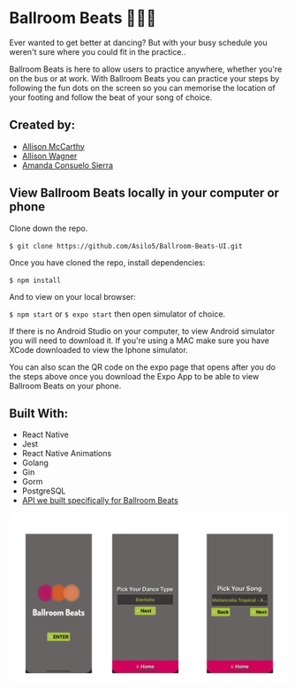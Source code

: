 # Ballroom Beats 💃🏻🎶

Ever wanted to get better at dancing? But with your busy schedule you weren't sure where you could fit in the practice..

Ballroom Beats is here to allow users to practice anywhere, whether you're on the bus or at work. With Ballroom Beats you can practice your steps by following the fun dots on the screen so you can memorise the location of your footing and follow the beat of your song of choice.

## Created by:

- [Allison McCarthy](https://github.com/spaceplesiosaur)
- [Allison Wagner](https://github.com/allisonjw)
- [Amanda Consuelo Sierra](https://github.com/Asilo5)

## View Ballroom Beats locally in your computer or phone

Clone down the repo.

``$ git clone https://github.com/Asilo5/Ballroom-Beats-UI.git``

Once you have cloned the repo, install dependencies:

``$ npm install``

And to view on your local browser:

``$ npm start``  or ``$ expo start`` then open simulator of choice.

If there is no Android Studio on your computer, to view Android simulator you will need to download it. If you're using a MAC make sure you have XCode downloaded to view the Iphone simulator.

You can also scan the QR code on the expo page that opens after you do the steps above once you download the Expo App to be able to view Ballroom Beats on your phone.

## Built With:
- React Native
- Jest
- React Native Animations
- Golang
- Gin
- Gorm
- PostgreSQL
- [API we built specifically for Ballroom Beats](https://github.com/Jonpatt92/ballroom-beats-service)

![Screenshot](https://github.com/Asilo5/Ballroom-Beats-UI/blob/master/Screenshot%202020-02-26%20at%2013.44.38.png)

